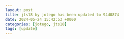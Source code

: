 ```yaml
---
layout: post
title: jts18 by jotego has been updated to 94d0874
date: 2024-05-24 15:42:53 +0000
categories: [jotego, jts18]
tags: [update]
---
```


